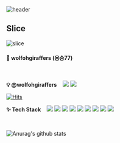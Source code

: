 ![header](https://capsule-render.vercel.app/api?type=waving&color=auto&height=300&section=header&text=Grass%20Of%20Wolf&fontSize=90&animation=fadeIn&fontAlignY=38&desc=Let's%20Do%20this!&descAlignY=51&descAlign=82)

## Slice <a id="slice">
![slice](https://capsule-render.vercel.app/api?type=slice&color=auto&height=200&text=Grass%20Of%20Wolf&fontAlign=70&rotate=13&fontAlignY=25&desc=desc%20function%20is%20also%20rotated.&descAlign=70.&descAlignY=44)
  
<h4>🐥 wolfohgiraffers (용승77)</h4>
<br>
<p>
<b>💡 @wolfohgiraffers</b>
&nbsp;&nbsp;
<a href="mailto:burningman0915@gmail.com"><img src="https://img.shields.io/badge/Gmail-d14836?style=flat&logo=Gmail&logoColor=white&link=burningman0915@gmail.com"/></a>
<a href="https://hits.seeyoufarm.com"><img src="https://hits.seeyoufarm.com/api/count/incr/badge.svg?url=https%3A%2F%2Fgithub.com%2Fwolfohgiraffers&count_bg=%23F08080&title_bg=%23555555&icon=github.svg&icon_color=%23E7E7E7&title=HITS&edge_flat=false"/></a>
<!--#[![Hits](https://hits.seeyoufarm.com/api/count/incr/badge.svg?url=https%3A%2F%2Fgithub.com%2Fwolfohgiraffers&count_bg=%23F08080&title_bg=%23555555&icon=github.svg&icon_color=%23E7E7E7&title=HITS&edge_flat=false)](https://hits.seeyoufarm.com)-->
</p>

[![Hits](https://hits.seeyoufarm.com/api/count/incr/badge.svg?url=https%3A%2F%2Fgithub.com%2Fwolfohgiraffers&count_bg=%2379C83D&title_bg=%23555555&icon=harbor.svg&icon_color=%23E7E7E7&title=hits&edge_flat=false)](https://hits.seeyoufarm.com)         

<p>
<b>✨ Tech Stack</b>
&nbsp;&nbsp;
<img src="https://img.shields.io/badge/Java-007396?style=flat&logo=Java&logoColor=white"/></a>
<img src="https://img.shields.io/badge/C++-00599C?style=flat&logo=C%2B%2B&logoColor=white"/></a>
<img src="https://img.shields.io/badge/python-3776AB?style=flat&logo=Python&logoColor=white"/></a>
<img src="https://img.shields.io/badge/JS-F7DF1E?style=flat&logo=JavaScript&logoColor=white"/></a>
<img src="https://img.shields.io/badge/HTML-E34F26?style=flat&logo=HTML5&logoColor=white"/></a>
<img src="https://img.shields.io/badge/CSS-1572B6?style=flat&logo=CSS3&logoColor=white"/></a>
<img src="https://img.shields.io/badge/ORACLE-F80000?style=flat&logo=Oracle&logoColor=white"/></a>
<img src="https://img.shields.io/badge/MYSQL-6b3fa0?style=flat&logo=MySQL&logoColor=white"/></a>
<img src="https://img.shields.io/badge/spring-6DB33F?style=flat&logo=Spring&logoColor=white"/></a>
</p>

<br>

![Anurag's github stats](https://github-readme-stats.vercel.app/api?username=wolfohgiraffers&count_private=true&show_icons=true)
